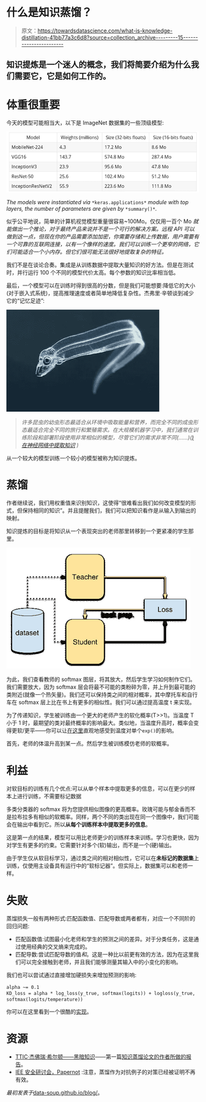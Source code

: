 # 什么是知识蒸馏？

> 原文：<https://towardsdatascience.com/what-is-knowledge-distillation-41bb77a3c6d8?source=collection_archive---------15----------------------->

## 知识提炼是一个迷人的概念，我们将简要介绍为什么我们需要它，它是如何工作的。

# 体重很重要

今天的模型可能相当大，以下是 ImageNet 数据集的一些顶级模型:

![](img/f95e620f7698dcccfad315d9da5d5694.png)

*The models were instantiated via* `*keras.applications*` *module with top layers, the number of parameters are given by* `*summary()*`*.*

似乎公平地说，简单的计算机视觉模型重量很容易~100Mo。仅仅用一百个 Mo *就能做出一个推论，对于最终产品来说并不是一个可行的解决方案。远程 API 可以做到这一点，但现在你的产品需要添加加密，你需要存储和上传数据，用户需要有一个可靠的互联网连接，以有一个像样的速度。我们可以训练一个更窄的网络，它们可能适合一个小内存。但它们很可能无法很好地提取复杂的特征。*

我们不是在谈论合奏。集成是从训练数据中提取大量知识的好方法。但是在测试时，并行运行 100 个不同的模型代价太高。每个参数的知识比率相当低。

最后，一个模型可以在训练时得到很高的分数，但是我们可能想要:降低它的大小(对于嵌入式系统)，提高推理速度或者简单地降低复杂性。杰弗里·辛顿谈到减少它的“记忆足迹”:

![](img/29fadb5664f9f91f70affd9bff3ce918.png)

> *许多昆虫的幼虫形态最适合从环境中吸取能量和营养，而完全不同的成虫形态最适合完全不同的旅行和繁殖需求。在大规模机器学习中，我们通常在训练阶段和部署阶段使用非常相似的模型，尽管它们的需求非常不同(……)(*[*)在神经网络中提取知识*](https://arxiv.org/pdf/1503.02531.pdf) *)*

从一个较大的模型训练一个较小的模型被称为知识提炼。

# 蒸馏

作者继续说，我们用权重值来识别知识，这使得“很难看出我们如何改变模型的形式，但保持相同的知识”。并且提醒我们，我们可以把知识看作是从输入到输出的映射。

知识提炼的目标是将知识从一个表现突出的老师那里转移到一个更紧凑的学生那里。

![](img/121f3ab7ca911b56d2d4163e0facc7d3.png)

为此，我们查看教师的 softmax 图层，将其放大，然后学生学习如何制作它们。我们需要放大，因为 softmax 层会将最不可能的类粉碎为零，并上升到最可能的类附近(就像一个热矢量)。我们还可以保持类之间的相对概率，其中摩托车和自行车在 softmax 层上比在书上有更多的相似性。我们可以通过提高温度 t 来实现。

为了传递知识，学生被训练由一个更大的老师产生的软化概率(T>>1)。当温度 T 小于 1 时，最期望的类对最终概率的影响最大。类似地，当温度升高时，概率会变得更软/更平——你可以让[在这里](https://www.desmos.com/calculator/gdcy4dvaje)直观地感受到温度对单个`exp()`的影响。

首先，老师的体温升高到某一点。然后学生被训练模仿老师的软概率。

# 利益

对软目标的训练有几个优点:可以从单个样本中提取更多的信息，可以在更少的样本上进行训练，不需要标记数据

多类分类器的 softmax 将为您提供相似图像的更高概率。玫瑰可能与郁金香而不是拉布拉多有相似的软概率。同样，两个不同的类出现在同一个图像中，我们可能会在输出中看到它。所以**从每个训练样本中提取更多的信息**。

这是第一点的结果，模型可以用比老师更少的训练样本来训练。学习也更快，因为对学生有更多的约束。它需要针对多个(软)输出，而不是一个(硬)输出。

由于学生仅从软目标学习，通过类之间的相对相似性，它可以在**未标记的数据集**上训练，仅使用主设备具有运行中的“软标记器”。但实际上，数据集可以和老师一样。

# 失败

蒸馏损失一般有两种形式:匹配函数值、匹配导数或两者都有，对应一个不同阶的回归问题:

*   匹配函数值:试图最小化老师和学生的预测之间的差异。对于分类任务，这是通过使用经典的交叉熵来完成的。
*   匹配导数:尝试匹配导数的值*和*。这是一种比以前更有效的方法，因为在这里我们可以完全接触到老师，并且我们能够测量其输入中的小变化的影响。

我们也可以尝试通过直接增加硬损失来增加预测的影响:

```
alpha ~= 0.1 
KD_loss = alpha * log_loss(y_true, softmax(logits)) + logloss(y_true, softmax(logits/temperature))
```

你可以在这里看到一个很酷的[实现](https://github.com/Ujjwal-9/Knowledge-Distillation/blob/master/knowledge_distillation_for_mobilenet.ipynb)。

# 资源

*   [TTIC·杰佛瑞·希尔顿——黑暗知识](https://www.youtube.com/watch?v=EK61htlw8hY?t=650)——第一篇[知识蒸馏论文的作者所做的报告](https://arxiv.org/pdf/1503.02531v1.pdf)。
*   [IEE 安全研讨会，Papernot](https://www.youtube.com/watch?v=oQr0gODUiZo) :注意，蒸馏作为对抗例子的对策已经被证明不再有效。

*最初发表于*[data-soup.github.io/blog/](https://data-soup.github.io/blog/)。